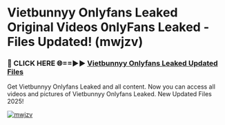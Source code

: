 # Vietbunnyy Onlyfans Leaked Original Videos 0nlyFans Leaked - Files Updated! (mwjzv)

<h3>🔴 CLICK HERE 🌐==►► <a href="https://tinyurl.com/ms9xzufz" rel="nofollow">Vietbunnyy Onlyfans Leaked Updated Files</a></h3>

Get Vietbunnyy Onlyfans Leaked and all content. Now you can access all videos and pictures of Vietbunnyy Onlyfans Leaked. New Updated Files 2025!

[![mwjzv](https://i.imgur.com/ppqm5kG.gif)](https://tinyurl.com/ms9xzufz)
